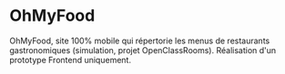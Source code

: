 # OhMyFood
OhMyFood, site 100% mobile qui répertorie les menus de restaurants gastronomiques (simulation, projet OpenClassRooms). Réalisation d'un prototype Frontend uniquement.
